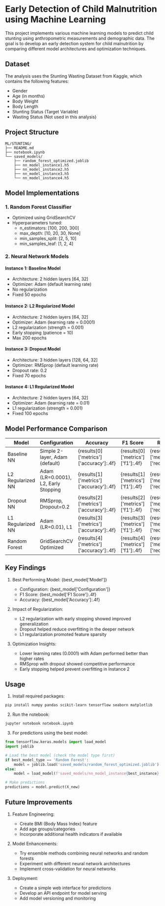 # Early Detection of Child Malnutrition using Machine Learning

This project implements various machine learning models to predict child stunting using anthropometric measurements and demographic data. The goal is to develop an early detection system for child malnutrition by comparing different model architectures and optimization techniques.

## Dataset

The analysis uses the Stunting Wasting Dataset from Kaggle, which contains the following features:
- Gender
- Age (in months)
- Body Weight
- Body Length
- Stunting Status (Target Variable)
- Wasting Status (Not used in this analysis)

## Project Structure

```
ML/STUNTING/
├── README.md
├── notebook.ipynb
└── saved_models/
    ├── random_forest_optimized.joblib
    ├── nn_model_instance1.h5
    ├── nn_model_instance2.h5
    ├── nn_model_instance3.h5
    └── nn_model_instance4.h5
```

## Model Implementations

### 1. Random Forest Classifier
- Optimized using GridSearchCV
- Hyperparameters tuned:
  - n_estimators: [100, 200, 300]
  - max_depth: [10, 20, 30, None]
  - min_samples_split: [2, 5, 10]
  - min_samples_leaf: [1, 2, 4]

### 2. Neural Network Models

#### Instance 1: Baseline Model
- Architecture: 2 hidden layers [64, 32]
- Optimizer: Adam (default learning rate)
- No regularization
- Fixed 50 epochs

#### Instance 2: L2 Regularized Model
- Architecture: 2 hidden layers [64, 32]
- Optimizer: Adam (learning rate = 0.0001)
- L2 regularization (strength = 0.001)
- Early stopping (patience = 10)
- Max 200 epochs

#### Instance 3: Dropout Model
- Architecture: 3 hidden layers [128, 64, 32]
- Optimizer: RMSprop (default learning rate)
- Dropout rate: 0.2
- Fixed 70 epochs

#### Instance 4: L1 Regularized Model
- Architecture: 2 hidden layers [64, 32]
- Optimizer: Adam (learning rate = 0.01)
- L1 regularization (strength = 0.001)
- Fixed 100 epochs

## Model Performance Comparison

| Model | Configuration | Accuracy | F1 Score | Recall | Precision |
|-------|--------------|----------|-----------|---------|------------|
| Baseline NN | Simple 2-layer, Adam (default) | {results[0]['metrics']['accuracy']:.4f} | {results[0]['metrics']['f1']:.4f} | {results[0]['metrics']['recall']:.4f} | {results[0]['metrics']['precision']:.4f} |
| L2 Regularized NN | Adam (LR=0.0001), L2, Early Stopping | {results[1]['metrics']['accuracy']:.4f} | {results[1]['metrics']['f1']:.4f} | {results[1]['metrics']['recall']:.4f} | {results[1]['metrics']['precision']:.4f} |
| Dropout NN | RMSprop, Dropout=0.2 | {results[2]['metrics']['accuracy']:.4f} | {results[2]['metrics']['f1']:.4f} | {results[2]['metrics']['recall']:.4f} | {results[2]['metrics']['precision']:.4f} |
| L1 Regularized NN | Adam (LR=0.01), L1 | {results[3]['metrics']['accuracy']:.4f} | {results[3]['metrics']['f1']:.4f} | {results[3]['metrics']['recall']:.4f} | {results[3]['metrics']['precision']:.4f} |
| Random Forest | GridSearchCV Optimized | {results[4]['metrics']['accuracy']:.4f} | {results[4]['metrics']['f1']:.4f} | {results[4]['metrics']['recall']:.4f} | {results[4]['metrics']['precision']:.4f} |

## Key Findings

1. Best Performing Model: {best_model['Model']}
   - Configuration: {best_model['Configuration']}
   - F1 Score: {best_model['F1 Score']:.4f}
   - Accuracy: {best_model['Accuracy']:.4f}

2. Impact of Regularization:
   - L2 regularization with early stopping showed improved generalization
   - Dropout helped reduce overfitting in the deeper network
   - L1 regularization promoted feature sparsity

3. Optimization Insights:
   - Lower learning rates (0.0001) with Adam performed better than higher rates
   - RMSprop with dropout showed competitive performance
   - Early stopping helped prevent overfitting in Instance 2

## Usage

1. Install required packages:
```bash
pip install numpy pandas scikit-learn tensorflow seaborn matplotlib
```

2. Run the notebook:
```bash
jupyter notebook notebook.ipynb
```

3. For predictions using the best model:
```python
from tensorflow.keras.models import load_model
import joblib

# Load the best model (check the model type first)
if best_model_type == 'Random Forest':
    model = joblib.load('saved_models/random_forest_optimized.joblib')
else:
    model = load_model(f'saved_models/nn_model_instance{best_instance}.h5')

# Make predictions
predictions = model.predict(X_new)
```

## Future Improvements

1. Feature Engineering:
   - Create BMI (Body Mass Index) feature
   - Add age groups/categories
   - Incorporate additional health indicators if available

2. Model Enhancements:
   - Try ensemble methods combining neural networks and random forests
   - Experiment with different neural network architectures
   - Implement cross-validation for neural networks

3. Deployment:
   - Create a simple web interface for predictions
   - Develop an API endpoint for model serving
   - Add model versioning and monitoring
